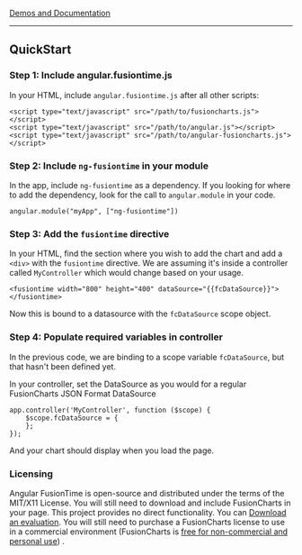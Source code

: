 <a href="https://fusioncharts.github.io/angular-fusiontime-xt/examples/#/">Demos and Documentation</a> <br><hr>
<h2>QuickStart</h2>
						<h3>Step 1: Include angular.fusiontime.js</h3>
						<p>In your HTML, include <code>angular.fusiontime.js</code> after all other scripts:</p>
						<pre><code>&lt;script type="text/javascript" src="/path/to/fusioncharts.js"&gt;&lt;/script&gt;
&lt;script type="text/javascript" src="/path/to/angular.js"&gt;&lt;/script&gt;
&lt;script type="text/javascript" src="/path/to/angular-fusioncharts.js"&gt;&lt;/script&gt;</code></pre>
						<h3>Step 2: Include <code>ng-fusiontime</code> in your module</h3>
						<p>In the app, include <code>ng-fusiontime</code> as a dependency. If you looking for where to add the dependency, look for the call to <code>angular.module</code> in your code.</p>
						<pre><code>angular.module("myApp", ["ng-fusiontime"])</code></pre>
						<h3>Step 3: Add the <code>fusiontime</code> directive</h3>
						<p>In your HTML, find the section where you wish to add the chart and add a <code>&lt;div&gt;</code> with the <code>fusiontime</code> directive. We are assuming it's inside a controller called <code>MyController</code> which would change based on your
							usage.
						</p>
						<pre><code>&lt;fusiontime width="800" height="400" dataSource="{{fcDataSource}}"&gt;&lt;/fusiontime&gt;</code></pre>
						<p>Now this is bound to a datasource with the <code>fcDataSource</code> scope object.</p>
						<h3>Step 4: Populate required variables in controller</h3>
						<p>In the previous code, we are binding to a scope variable <code>fcDataSource</code>, but that hasn't been defined yet.</p>
						<p>In your controller, set the DataSource as you would for a regular FusionCharts JSON Format DataSource</p>
<pre><code>app.controller('MyController', function ($scope) {
    $scope.fcDataSource = {
    };
});</code></pre>
						<p>And your chart should display when you load the page. </p>
						<h3>Licensing</h3>
						<p>Angular FusionTime is open-source and distributed under the terms of the MIT/X11 License. You will still need to download and include FusionCharts in your page. This project provides no direct functionality. You can <a href="http://fusioncharts.com/download/">Download an evaluation</a>.
							You will still need to purchase a FusionCharts license to use in a commercial environment (FusionCharts is <a href="http://www.fusioncharts.com/download/free/">free for non-commercial and personal use</a>) .</p>
